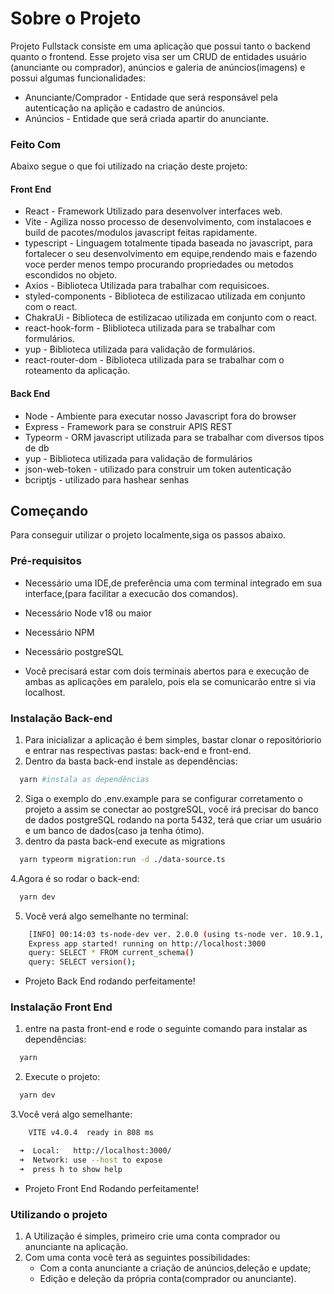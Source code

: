 # Sobre o Projeto

Projeto Fullstack consiste em uma aplicação que possui tanto o backend quanto o frontend.
Esse projeto visa ser um CRUD de entidades usuário (anunciante ou comprador), anúncios e galeria de anúncios(imagens) e possui algumas funcionalidades:

- Anunciante/Comprador - Entidade que será responsável pela autenticação na aplição e cadastro de anúncios.
- Anúncios - Entidade que será criada apartir do anunciante.

### Feito Com

Abaixo segue o que foi utilizado na criação deste projeto:

#### Front End

- React - Framework Utilizado para desenvolver interfaces web.
- Vite - Agiliza nosso processo de desenvolvimento, com instalacoes e build de pacotes/modulos javascript feitas rapidamente.
- typescript - Linguagem totalmente tipada baseada no javascript, para fortalecer o seu desenvolvimento em equipe,rendendo mais e fazendo voce perder menos tempo procurando propriedades ou metodos escondidos no objeto.
- Axios - Biblioteca Utilizada para trabalhar com requisicoes.
- styled-components - Biblioteca de estilizacao utilizada em conjunto com o react.
- ChakraUi - Biblioteca de estilizacao utilizada em conjunto com o react.
- react-hook-form - Bliblioteca utilizada para se trabalhar com formulários.
- yup - Biblioteca utilizada para validação de formulários.
- react-router-dom - Biblioteca utilizada para se trabalhar com o roteamento da aplicação.

#### Back End

- Node - Ambiente para executar nosso Javascript fora do browser
- Express - Framework para se construir APIS REST
- Typeorm - ORM javascript utilizada para se trabalhar com diversos tipos de db
- yup - Biblioteca utilizada para validação de formulários
- json-web-token - utilizado para construir um token autenticação
- bcriptjs - utilizado para hashear senhas

## Começando

Para conseguir utilizar o projeto localmente,siga os passos abaixo.

### Pré-requisitos

- Necessário uma IDE,de preferência uma com terminal integrado em sua interface,(para facilitar a execucão dos comandos).

- Necessário Node v18 ou maior

- Necessário NPM

- Necessário postgreSQL

- Você precisará estar com dois terminais abertos para e execução de ambas as aplicações em paralelo, pois ela se comunicarão entre si via localhost.

### Instalação Back-end

1. Para inicializar a aplicação é bem simples, bastar clonar o repositóriorio e entrar nas respectivas pastas: back-end e front-end.
2. Dentro da basta back-end instale as dependências:

```sh
  yarn #instala as dependências
```

2. Siga o exemplo do .env.example para se configurar corretamento o projeto a assim se conectar ao postgreSQL, você irá precisar do banco de dados postgreSQL rodando na porta 5432, terá que criar um usuário e um banco de dados(caso ja tenha ótimo).
3. dentro da pasta back-end execute as migrations

```sh
  yarn typeorm migration:run -d ./data-source.ts
```

4.Agora é so rodar o back-end:

```sh
  yarn dev
```

5.  Você verá algo semelhante no terminal:

```sh
    [INFO] 00:14:03 ts-node-dev ver. 2.0.0 (using ts-node ver. 10.9.1, typescript ver. 4.9.5)
    Express app started! running on http://localhost:3000
    query: SELECT * FROM current_schema()
    query: SELECT version();
```

- Projeto Back End rodando perfeitamente!

### Instalação Front End

1. entre na pasta front-end e rode o seguinte comando para instalar as dependências:

```sh
  yarn
```

2. Execute o projeto:

```sh
  yarn dev
```

3.Você verá algo semelhante:

```sh
    VITE v4.0.4  ready in 808 ms

  ➜  Local:   http://localhost:3000/
  ➜  Network: use --host to expose
  ➜  press h to show help
```

- Projeto Front End Rodando perfeitamente!

### Utilizando o projeto

1.  A Utilização é simples, primeiro crie uma conta comprador ou anunciante na aplicação.
2.  Com uma conta você terá as seguintes possibilidades:
    - Com a conta anunciante a criação de anúncios,deleção e update;
    - Edição e deleção da própria conta(comprador ou anunciante).
